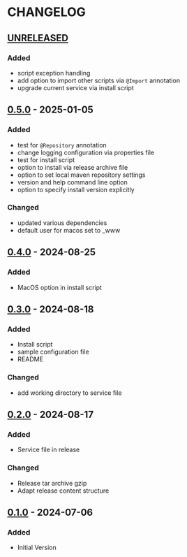 # CHANGELOG

## [UNRELEASED]

### Added

- script exception handling
- add option to import other scripts via `@Import` annotation
- upgrade current service via install script

## [0.5.0] - 2025-01-05

### Added

- test for `@Repository` annotation
- change logging configuration via properties file
- test for install script
- option to install via release archive file
- option to set local maven repository settings
- version and help command line option
- option to specify install version explicitly

### Changed

- updated various dependencies
- default user for macos set to _www

## [0.4.0] - 2024-08-25

### Added

- MacOS option in install script

## [0.3.0] - 2024-08-18

### Added

- Install script
- sample configuration file
- README

### Changed

- add working directory to service file

## [0.2.0] - 2024-08-17

### Added

- Service file in release

### Changed

- Release tar archive gzip
- Adapt release content structure

## [0.1.0] - 2024-07-06

### Added

- Initial Version

[0.5.0]: https://github.com/EdwarDDay/kotlin-server-scripts/releases/tag/0.5.0

[0.4.0]: https://github.com/EdwarDDay/kotlin-server-scripts/releases/tag/0.4.0

[0.3.0]: https://github.com/EdwarDDay/kotlin-server-scripts/releases/tag/0.3.0

[0.2.0]: https://github.com/EdwarDDay/kotlin-server-scripts/releases/tag/0.2.0

[0.1.0]: https://github.com/EdwarDDay/kotlin-server-scripts/releases/tag/0.1.0

[UNRELEASED]: https://github.com/EdwarDDay/kotlin-server-scripts
